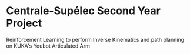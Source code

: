 # Centrale-Supélec Second Year Project
Reinforcement Learning to perform Inverse Kinematics and path planning on KUKA's Youbot Articulated Arm

